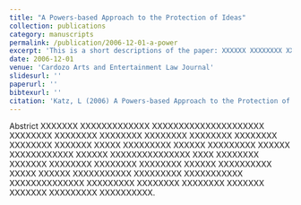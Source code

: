 ```yaml
---
title: "A Powers-based Approach to the Protection of Ideas"
collection: publications
category: manuscripts
permalink: /publication/2006-12-01-a-power
excerpt: 'This is a short descriptions of the paper: XXXXXX XXXXXXXX XXXXXXXXXXX XXXXX XXXXXXX XXXXXXXXXXXXX XXXXXX XXXXXXXX XXXXXXXXX XXXXXXXXX XXXXXXXX XXXXXXXXX.'
date: 2006-12-01
venue: 'Cardozo Arts and Entertainment Law Journal'
slidesurl: ''
paperurl: ''
bibtexurl: ''
citation: 'Katz, L (2006) A Powers-based Approach to the Protection of Ideas, 23 Cardozo Arts and Entertainment Law Journal 687'
---
```

Abstrict XXXXXXX XXXXXXXXXXXXX XXXXXXXXXXXXXXXXXXXXX XXXXXXXX XXXXXXXX XXXXXXXX XXXXXXXX XXXXXXXX XXXXXXXX XXXXXXXX XXXXXXX XXXXX XXXXXXXXX XXXXXX XXXXXXXXX XXXXXX XXXXXXXXXXXX XXXXXX XXXXXXXXXXXXXXX XXXX XXXXXXXX XXXXXXX XXXXXXXX XXXXXXXX XXXXXXXX XXXXXX XXXXXXXXXX XXXXX XXXXXX XXXXXXXXXXX XXXXXXXXX XXXXXXXXXXX XXXXXXXXXXXXXX XXXXXXXXX XXXXXXXX XXXXXXXX XXXXXXX XXXXXXX XXXXXXXXX XXXXXXXXXX.
